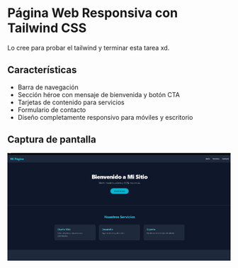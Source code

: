# Página Web Responsiva con Tailwind CSS

Lo cree para probar el tailwind y terminar esta tarea xd.

## Características

- Barra de navegación
- Sección héroe con mensaje de bienvenida y botón CTA
- Tarjetas de contenido para servicios
- Formulario de contacto
- Diseño completamente responsivo para móviles y escritorio

## Captura de pantalla

![alt text](image.png)


